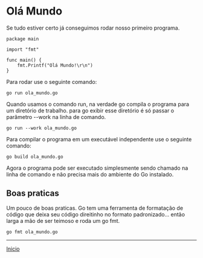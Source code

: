 # Olá Mundo

Se tudo estiver certo já conseguimos rodar nosso primeiro programa.

```
package main

import "fmt"

func main() {
    fmt.Printf("Olá Mundo!\r\n")
}
```

Para rodar use o seguinte comando:

```
go run ola_mundo.go
```

Quando usamos o comando run, na verdade go compila o programa para um diretório de trabalho. para go exibir esse diretório é só passar o parâmetro --work na linha de comando.

```
go run --work ola_mundo.go
```

Para compilar o programa em um executável independente use o seguinte comando:

```
go build ola_mundo.go
```

Agora o programa pode ser executado simplesmente sendo chamado na linha de comando e não precisa mais do ambiente do Go instalado.


## Boas praticas

Um pouco de boas praticas.
Go tem uma ferramenta de formatação de código que deixa seu código direitinho no formato padronizado... então larga a mão de ser teimoso e roda um go fmt.

```
go fmt ola_mundo.go
```


---
[Inicio](README.md)
